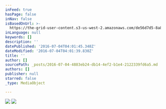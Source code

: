 ```yaml
---
inFeed: true
hasPage: false
inNav: false
isBasedOnUrl: >-
  https://the-grid-user-content.s3-us-west-2.amazonaws.com/de56d7d5-8a80-4af2-aeb3-fd0451db1e52.png
inLanguage: null
keywords: []
description: ''
datePublished: '2016-07-04T04:01:45.348Z'
dateModified: '2016-07-04T04:01:39.830Z'
title: ''
author: []
sourcePath: _posts/2016-07-04-4883eb24-db14-4ef2-b1e4-2122339fd6a5.md
authors: []
publisher: null
starred: false
_type: MediaObject

---
```

![](https://the-grid-user-content.s3-us-west-2.amazonaws.com/de56d7d5-8a80-4af2-aeb3-fd0451db1e52.png)
![](https://the-grid-user-content.s3-us-west-2.amazonaws.com/19209a39-9edf-41df-903b-f7b561de440e.jpg)